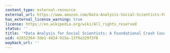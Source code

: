 ```yaml
---
content_type: external-resource
external_url: https://www.amazon.com/Data-Analysis-Social-Scientists-Foundational/dp/B0B28N722F/ref=sr_1_1?crid=YU6JZWRPXIFQ&keywords=sara+fisher+ellison&qid=1684332789&sprefix=sara+fisher+ellison%2Caps%2C79&sr=8-1
has_external_license_warning: true
license: https://en.wikipedia.org/wiki/All_rights_reserved
status: ''
title: '*Data Analysis for Social Scientists: A Foundational Crash Course*'
uid: 42832364-3de1-4824-915a-13f9a329f3f8
wayback_url: ''
---
```

